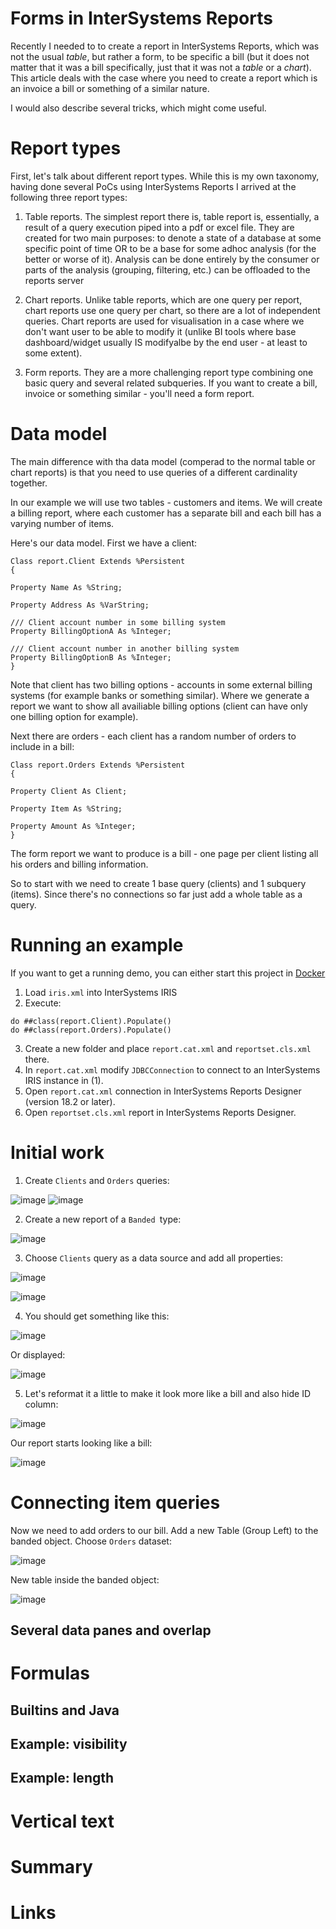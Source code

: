 # Forms in InterSystems Reports

Recently I needed to to create a report in InterSystems Reports, which was not the usual _table_, but rather a form, to be specific a bill (but it does not matter that it was a bill specifically, just that it was not a _table_ or a _chart_). This article deals with the case where you need to create a report which is an invoice a bill or something of a similar nature. 

I would also describe several tricks, which might come useful.

# Report types

First, let's talk about different report types. While this is my own taxonomy, having done several PoCs using InterSystems Reports I arrived at the following three report types:

1. Table reports. The simplest report there is, table report is, essentially, a result of a query execution piped into a pdf or excel file. They are created for two main purposes: to denote a state of a database at some specific point of time OR to be a base for some adhoc analysis (for the better or worse of it). Analysis can be done entirely by the consumer or parts of the analysis (grouping, filtering, etc.) can be offloaded to the reports server

2. Chart reports. Unlike table reports, which are one query per report, chart reports use one query per chart, so there are a lot of independent queries. Chart reports are used for visualisation in a case where we don't want user to be able to modify it (unlike BI tools where base dashboard/widget usually IS modifyalbe by the end user - at least to some extent). 

3. Form reports. They are a more challenging report type combining one basic query and several related subqueries. If you want to create a bill, invoice or something similar - you'll need a form report.  

# Data model

The main difference with tha data model (comperad to the normal table or chart reports) is that you need to use queries of a different cardinality together.

In our example we will use two tables - customers and items. We will create a billing report, where each customer has a separate bill and each bill has a varying number of items.

Here's our data model. First we have a client:

```objectscript
Class report.Client Extends %Persistent
{

Property Name As %String;

Property Address As %VarString;

/// Client account number in some billing system
Property BillingOptionA As %Integer;

/// Client account number in another billing system
Property BillingOptionB As %Integer;
}
```

Note that client has two billing options - accounts in some external billing systems (for example banks or something similar). Where we generate a report we want to show all availiable billing options (client can have only one billing option for example).

Next there are orders - each client has a random number of orders to include in a bill: 

```objectscript
Class report.Orders Extends %Persistent
{

Property Client As Client;

Property Item As %String;

Property Amount As %Integer;
}
```

The form report we want to produce is a bill - one page per client listing all his orders and billing information.

So to start with we need to create 1 base query (clients) and 1 subquery (items). Since there's no connections so far just add a whole table as a query.

# Running an example

If you want to get a running demo, you can either start this project in [Docker](https://github.com/eduard93/reports)

1. Load `iris.xml` into InterSystems IRIS
2. Execute:

```
do ##class(report.Client).Populate()
do ##class(report.Orders).Populate()
```
3. Create a new folder and place `report.cat.xml` and `reportset.cls.xml` there.
4. In `report.cat.xml` modify `JDBCConnection` to connect to an InterSystems IRIS instance in (1).
5. Open `report.cat.xml` connection in InterSystems Reports Designer (version 18.2 or later).
6. Open `reportset.cls.xml` report in InterSystems Reports Designer.

# Initial work

1. Create `Clients` and `Orders` queries:

![image](https://user-images.githubusercontent.com/5127457/156050226-a3a743fd-4913-4971-b006-388797babb2f.png)
![image](https://user-images.githubusercontent.com/5127457/156050298-849f7a59-60c6-4e27-82a1-f8bd5e445c6d.png)

2. Create a new report of a `Banded `type:

![image](https://user-images.githubusercontent.com/5127457/156051275-d99acb48-8149-44b6-96db-c26e7c0d32ec.png)

3. Choose `Clients` query as a data source and add all properties:

![image](https://user-images.githubusercontent.com/5127457/156051517-7bddbe37-3ac3-44b0-a0c7-0029d7777085.png)

![image](https://user-images.githubusercontent.com/5127457/156051602-c7c2c222-cb7f-4f8a-a1eb-b3a6d5cb9792.png)

4. You should get something like this:

![image](https://user-images.githubusercontent.com/5127457/156051668-341def38-15c6-4232-b6dd-c8ab2a27f8ae.png)

Or displayed:

![image](https://user-images.githubusercontent.com/5127457/156051735-efb623b4-2c51-4ab7-8a48-69652252515d.png)

5. Let's reformat it a little to make it look more like a bill and also hide ID column:

![image](https://user-images.githubusercontent.com/5127457/156052803-f43a2ffd-3af6-4b7c-9918-959f6e54a462.png)

Our report starts looking like a bill:

![image](https://user-images.githubusercontent.com/5127457/156052915-15f29bf1-7ca2-4710-b39a-0a75b74f4341.png)

# Connecting item queries

Now we need to add orders to our bill. Add a new Table (Group Left) to the banded object. Choose `Orders` dataset:

![image](https://user-images.githubusercontent.com/5127457/156054658-8b68dbfe-cac3-4290-906e-72645db06754.png)

New table inside the banded object:

![image](https://user-images.githubusercontent.com/5127457/156054760-17032186-f1ab-4332-a5b0-8e44b4ca6ab0.png)



## Several data panes and overlap

# Formulas

## Builtins and Java

## Example: visibility

## Example: length

# Vertical text

# Summary

# Links
